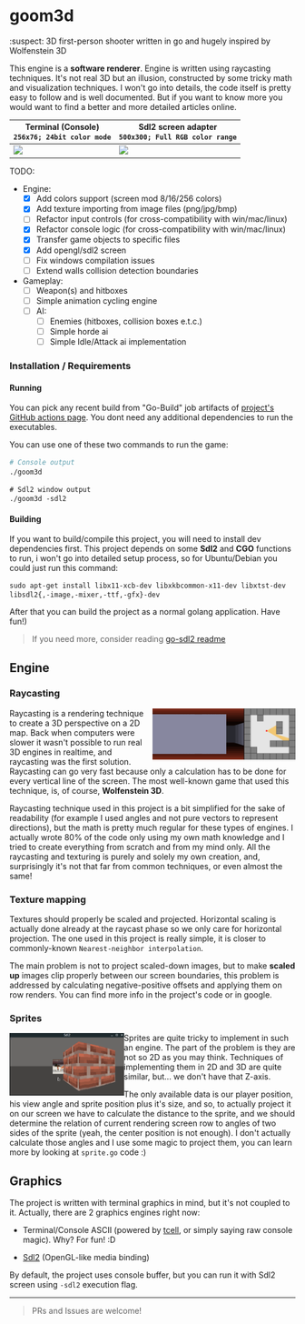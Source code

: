 # goom3d

:suspect: 3D first-person shooter written in go and hugely inspired by Wolfenstein 3D

This engine is a **software renderer**. Engine is written using raycasting techniques. It's not real 3D but an illusion, constructed by some tricky math and visualization techniques. I won't go into details, the code itself is pretty easy to follow and is well documented. But if you want to know more you would want to find a better and more detailed articles online.

| Terminal (Console) <br> `256x76; 24bit color mode`  | Sdl2 screen adapter <br> `500x300; Full RGB color range` |
| ------------- | ------------- |
| <img src=".github/media/showcase_console.gif">  | <img src=".github/media/showcase_sdl2.gif">  |

TODO:
  - Engine:
    - [x] Add colors support (screen mod 8/16/256 colors)
    - [x] Add texture importing from image files (png/jpg/bmp)
    - [ ] Refactor input controls (for cross-compatibility with win/mac/linux)
    - [x] Refactor console logic (for cross-compatibility with win/mac/linux)
    - [x] Transfer game objects to specific files
    - [x] Add opengl/sdl2 screen
    - [ ] Fix windows compilation issues
    - [ ] Extend walls collision detection boundaries
  - Gameplay:
    - [ ] Weapon(s) and hitboxes
    - [ ] Simple animation cycling engine
    - [ ] AI:
      - [ ] Enemies (hitboxes, collision boxes e.t.c.)
      - [ ] Simple horde ai
      - [ ] Simple Idle/Attack ai implementation

### Installation / Requirements
#### Running
You can pick any recent build from "Go-Build" job artifacts of  [project's GitHub actions page](https://github.com/godstanis/goom3d/actions?query=workflow%3AGo-Build). You dont need any additional dependencies to run the executables.

You can use one of these two commands to run the game:
```bash
# Console output
./goom3d
```
```shell
# Sdl2 window output
./goom3d -sdl2
```

#### Building
If you want to build/compile this project, you will need to install dev dependencies first. This project depends on some **Sdl2** and **CGO** functions to run, i won't go into detailed setup process, so for Ubuntu/Debian you could just run this command:

```shell
sudo apt-get install libx11-xcb-dev libxkbcommon-x11-dev libxtst-dev libsdl2{,-image,-mixer,-ttf,-gfx}-dev
```

After that you can build the project as a normal golang application. Have fun!)

> If you need more, consider reading [go-sdl2 readme](https://github.com/veandco/go-sdl2/blob/master/README.md)

## Engine

### Raycasting

<img src=".github/media/raycasting_process.gif" align=right width=50%>

Raycasting is a rendering technique to create a 3D perspective on a 2D map. Back when computers were slower it wasn't possible to run real 3D engines in realtime, and raycasting was the first solution. Raycasting can go very fast because only a calculation has to be done for every vertical line of the screen. The most well-known game that used this technique, is, of course, **Wolfenstein 3D**.

Raycasting technique used in this project is a bit simplified for the sake of readability (for example I used angles and not pure vectors to represent directions), but the math is pretty much regular for these types of engines. I actually wrote 80% of the code only using my own math knowledge and I tried to create everything from scratch and from my mind only. All the raycasting and texturing is purely and solely my own creation, and, surprisingly it's not that far from common techniques, or even almost the same!

### Texture mapping

Textures should properly be scaled and projected. Horizontal scaling is actually done already at the raycast phase so we only care for horizontal projection. The one used in this project is really simple, it is closer to commonly-known `Nearest-neighbor interpolation`.

The main problem is not to project scaled-down images, but to make **scaled up** images clip properly between our screen boundaries, this problem is addressed by calculating negative-positive offsets and applying them on row renders. You can find more info in the project's code or in google.

### Sprites

<img src=".github/media/sprite_move_01.gif" width=40% align=left>

Sprites are quite tricky to implement in such an engine. The part of the problem is they are not so 2D as you may think. Techniques of implementing them in 2D and 3D are quite similar, but... we don't have that Z-axis.

The only available data is our player position, his view angle and sprite position plus it's size, and so, to actually project it on our screen we have to calculate the distance to the sprite, and we should determine the relation of current rendering screen row to angles of two sides of the sprite (yeah, the center position is not enough). I don't actually calculate those angles and I use some magic to project them, you can learn more by looking at `sprite.go` code :)

## Graphics

The project is written with terminal graphics in mind, but it's not coupled to it. Actually, there are 2 graphics engines right now:

- Terminal/Console ASCII (powered by [tcell](https://github.com/gdamore/tcell), or simply saying raw console magic). Why? For fun! :D

- [Sdl2](https://github.com/veandco/go-sdl2) (OpenGL-like media binding)

By default, the project uses console buffer, but you can run it with Sdl2 screen using `-sdl2` execution flag.

<hr>

> PRs and Issues are welcome!
